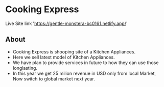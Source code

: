# Cooking Express

Live Site link 'https://gentle-monstera-bc0161.netlify.app/'


## About

* Cooking Express is shooping site of a Kitchen Appliances. 
* Here we sell latest model of Kitchen Appliances. 
* We have plan to  provide services in future to how they can use those longlasting.
* In this year we get 25 milion revenue in USD only from local Market, Now switch to global market next year.

